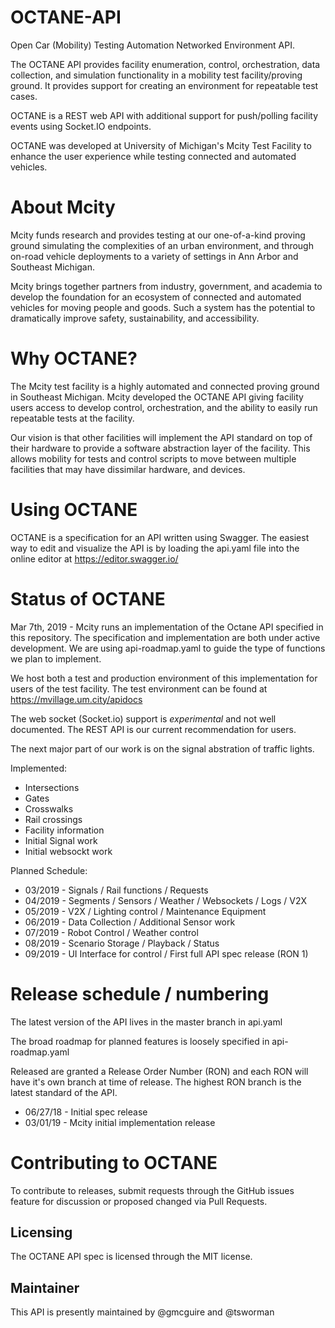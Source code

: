 # OCTANE-API
Open Car (Mobility) Testing Automation Networked Environment API.

The OCTANE API provides facility enumeration, control, orchestration, data collection, and simulation functionality in a mobility test facility/proving ground. It provides support for creating an environment for repeatable test cases.

OCTANE is a REST web API with additional support for push/polling facility events using Socket.IO endpoints.

OCTANE was developed at University of Michigan's Mcity Test Facility to enhance the user experience while testing connected and automated vehicles.

# About Mcity
Mcity funds research and provides testing at our one-of-a-kind proving ground simulating the complexities of an urban environment, and through on-road vehicle deployments to a variety of settings in Ann Arbor and Southeast Michigan.

Mcity brings together partners from industry, government, and academia to develop the foundation for an ecosystem of connected and automated vehicles for moving people and goods. Such a system has the potential to dramatically improve safety, sustainability, and accessibility.

# Why OCTANE?
The Mcity test facility is a highly automated and connected proving ground in Southeast Michigan. Mcity developed the OCTANE API giving facility users access to develop control, orchestration, and the ability to easily run repeatable tests at the facility. 

Our vision is that other facilities will implement the API standard on top of their hardware to provide a software abstraction layer of the facility. This allows mobility for tests and control scripts to move between multiple facilities that may have dissimilar hardware, and devices. 

# Using OCTANE
OCTANE is a specification for an API written using Swagger.
The easiest way to edit and visualize the API is by loading the api.yaml file into the online editor at https://editor.swagger.io/

# Status of OCTANE
Mar 7th, 2019 - Mcity runs an implementation of the Octane API specified in this repository. The specification and implementation are both under active development. We are using api-roadmap.yaml to guide the type of functions we plan to implement.

We host both a test and production environment of this implementation for users of the test facility.
The test environment can be found at https://mvillage.um.city/apidocs

The web socket (Socket.io) support is _experimental_ and not well documented. The REST API is our current recommendation for users.

The next major part of our work is on the signal abstration of traffic lights.

Implemented:
* Intersections
* Gates
* Crosswalks
* Rail crossings
* Facility information
* Initial Signal work
* Initial websockt work

Planned Schedule:
* 03/2019 - Signals / Rail functions / Requests
* 04/2019 - Segments / Sensors / Weather / Websockets / Logs / V2X
* 05/2019 - V2X / Lighting control / Maintenance Equipment
* 06/2019 - Data Collection / Additional Sensor work
* 07/2019 - Robot Control / Weather control
* 08/2019 - Scenario Storage / Playback / Status
* 09/2019 - UI Interface for control / First full API spec release (RON 1)

# Release schedule / numbering
The latest version of the API lives in the master branch in api.yaml

The broad roadmap for planned features is loosely specified in api-roadmap.yaml

Released are granted a Release Order Number (RON) and each RON will have it's own branch at time of release. 
The highest RON branch is the latest standard of the API.

* 06/27/18 - Initial spec release
* 03/01/19 - Mcity initial implementation release

# Contributing to OCTANE
To contribute to releases, submit requests through the GitHub issues feature for discussion or proposed changed via Pull Requests.

## Licensing
The OCTANE API spec is licensed through the MIT license.

## Maintainer
This API is presently maintained by @gmcguire and @tsworman
